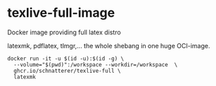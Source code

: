 # texlive-full-image
Docker image providing full latex distro


latexmk, pdflatex, tlmgr,... the whole shebang in one huge OCI-image.

```shell
docker run -it -u $(id -u):$(id -g) \
  --volume="$(pwd)":/workspace --workdir=/workspace  \
  ghcr.io/schnatterer/texlive-full \
  latexmk
```
